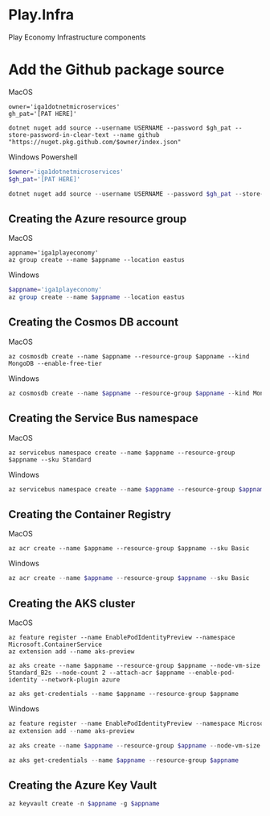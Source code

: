 # Play.Infra

Play Economy Infrastructure components

# Add the Github package source

MacOS

```shell
owner='iga1dotnetmicroservices'
gh_pat='[PAT HERE]'

dotnet nuget add source --username USERNAME --password $gh_pat --store-password-in-clear-text --name github "https://nuget.pkg.github.com/$owner/index.json"
```

Windows Powershell

```powershell
$owner='iga1dotnetmicroservices'
$gh_pat='[PAT HERE]'

dotnet nuget add source --username USERNAME --password $gh_pat --store-password-in-clear-text --name github "https://nuget.pkg.github.com/$owner/index.json"
```

## Creating the Azure resource group 

MacOS

```shell
appname='iga1playeconomy'
az group create --name $appname --location eastus
```

Windows

```powershell
$appname='iga1playeconomy'
az group create --name $appname --location eastus
```

## Creating the Cosmos DB account

MacOS

```shell
az cosmosdb create --name $appname --resource-group $appname --kind MongoDB --enable-free-tier
```

Windows

```powershell
az cosmosdb create --name $appname --resource-group $appname --kind MongoDB --enable-free-tier
```

## Creating the Service Bus namespace

MacOS

```shell
az servicebus namespace create --name $appname --resource-group $appname --sku Standard
```

Windows

```powershell
az servicebus namespace create --name $appname --resource-group $appname --sku Standard
```

## Creating the Container Registry

MacOS

```shell
az acr create --name $appname --resource-group $appname --sku Basic
```

Windows

```powershell
az acr create --name $appname --resource-group $appname --sku Basic
```

## Creating the AKS cluster

MacOS

```shell
az feature register --name EnablePodIdentityPreview --namespace Microsoft.ContainerService
az extension add --name aks-preview

az aks create --name $appname --resource-group $appname --node-vm-size Standard_B2s --node-count 2 --attach-acr $appname --enable-pod-identity --network-plugin azure

az aks get-credentials --name $appname --resource-group $appname
```

Windows

```powershell
az feature register --name EnablePodIdentityPreview --namespace Microsoft.ContainerService
az extension add --name aks-preview

az aks create --name $appname --resource-group $appname --node-vm-size Standard_B2s --node-count 2 --attach-acr $appname --enable-pod-identity --network-plugin azure

az aks get-credentials --name $appname --resource-group $appname
```

## Creating the Azure Key Vault

```powershell
az keyvault create -n $appname -g $appname
```